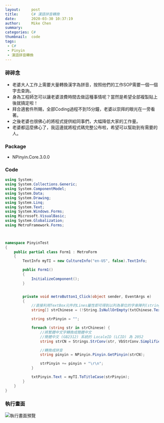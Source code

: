 ```yaml
---
layout:     post
title:      C# 漢語拼音轉換
date:       2020-03-30 10:37:19
author:     Mike Chen
summary:    
categories: C#
thumbnail:  code
tags:
 - C#
 - Pinyin
 - 漢語拼音轉換
---
```



### 碎碎念
* 老婆大人工作上需要大量轉換漢字為拼音，按照他們的工作SOP需要一個一個字去查詢。
* 身為工程師怎可以讓老婆浪費時間去做這種事情呢？當然是希望全部複製貼上後就搞定啦！
* 拜合適套件所賜，全部Coding過程不到15分鐘，老婆以崇拜的眼光在一旁看著。
* 之後老婆也很佛心的將程式提供給同事們，大幅降低大家的工作量。
* 老婆都這麼佛心了，我這邊就將程式碼完整公布啦，希望可以幫助到有需要的人。

### Package
* NPinyin.Core.3.0.0

### Code

```csharp
using System;
using System.Collections.Generic;
using System.ComponentModel;
using System.Data;
using System.Drawing;
using System.Linq;
using System.Text;
using System.Windows.Forms;
using Microsoft.VisualBasic;
using System.Globalization;
using MetroFramework.Forms;
 


namespace PinyinTest
{
    public partial class Form1 : MetroForm
    {
        TextInfo myTI = new CultureInfo("en-US", false).TextInfo;

        public Form1()
        {
            InitializeComponent();
        }


        private void metroButton1_Click(object sender, EventArgs e)
        {
            //直接利用TextBox元件的Lines屬性即可得到以列為單位的字串陣列(string[])
            string[] strChinese = (!String.IsNullOrEmpty(txtChinese.Text.Trim())) ? txtChinese.Lines : null;

            string strPinyin = "";

            foreach (string str in strChinese) {
                //將繁體中文字轉換成簡體中文
                //簡體中文 (GB2312) 系統的 LocaleID (LCID) 為 2052
                string strCN = Strings.StrConv(str, VbStrConv.SimplifiedChinese, 2052);

                //轉換成拼音
                string pinyin = NPinyin.Pinyin.GetPinyin(strCN);

                strPinyin += pinyin + "\r\n";
            }

            txtPinyin.Text = myTI.ToTitleCase(strPinyin);
        }
    }
}

```

### 執行畫面
![執行畫面預覽](https://i.imgur.com/vZcssNn.png)